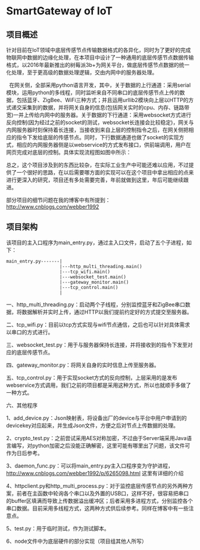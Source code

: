# SmartGateway of IoT

## 项目概述

   针对目前在IoT领域中底层传感节点传输数据格式的各异化，同时为了更好的完成物联网中数据的边缘化处理，在本项目中设计了一种通用的底层传感节点数据传输格式，以2016年最新推出的树莓派3b+为网关平台，做底层传感节点数据的统一化处理，至于更高级的数据处理逻辑，交由内网中的服务器处理。

   在网关侧，全部采用python语言开发，其中，关于数据的上行通道：采用serial模块，运用python的多线程，同时监听来自不同串口的底层传感节点上传的数据，包括蓝牙、ZigBee、WiFi三种方式；并且运用urllib2模块向上层以HTTP的方式递交采集到的数据，并将网关自身的信息(包括网关实时的cpu、内存、链路带宽)一并上传给内网中的服务器。关于数据的下行通道：采用websocket方式进行反向控制(因为经过之前的socket的测试，websocket长连接会比较稳定)，网关与内网服务器时刻保持着长连接，当接收到来自上层的控制指令之后，在网关侧把相应的指令下发给底层的传感节点。同时，下行数据通道也做了socket的实现方式，相应的内网服务器侧是以webservice的方式发布接口，供前端调用，用户在网页完成对底层的控制。具体实现流程图如图中所示：


   总之，这个项目涉及到的东西比较杂，在实际工业生产中可能还难以应用，不过提供了一个很好的思路，在以后需要哪方面的实现可以在这个项目中拿出相应的点来进行更深入的研究，项目还有多处需要完善，年前就做到这里，年后可能继续跟进。

部分项目的细节问题在我的博客中有所提到：http://www.cnblogs.com/webber1992

## 项目架构

该项目的主入口程序为main_entry.py，通过主入口文件，启动了五个子进程，如下：

    main_entry.py-------|
                        |---http_multi_threading.main()
                        |---tcp_wifi.main()
                        |---websocket_test.main()
                        |---gateway_monitor.main()
                        |---tcp_control.main()
                        |

一、http_multi_threading.py：启动两个子线程，分别监控蓝牙和ZigBee串口数据，将数据解析并实时上传，通过HTTP以我们提前约定好的方式提交至服务器。

二、tcp_wifi.py：目前以tcp方式实现与wifi节点通信，之后也可以针对具体需求以串口的方式进行。

三、websocket_test.py：用于与服务器保持长连接，并将接收到的指令下发至对应的底层传感节点。

四、gateway_monitor.py：将网关自身的实时信息上传至服务器。

五、tcp_control.py：用于实现socket方式的反向控制，上层采用的是发布webservice方式调用，我们之前的项目都是采用这种方式，所以也就顺手多做了一种方式。

六、其他程序

   1、add_device.py：Json映射表，将设备出厂的device与平台中用户申请到的devicekey对应起来，并生成Json文件，方便之后对节点上传数据的处理。

   2、crypto_test.py：之前尝试采用AES对称加密，不过由于Server端采用Java语言编写，对python加密之后没能正确解密，这里可能有哪里出了问题，该文件可作为日后参考。

   3、daemon_func.py：可以将main_entry.py主入口程序变为守护进程，http://www.cnblogs.com/webber1992/p/6265098.html 这里有详细的介绍

   4、httpclient.py和http_multi_process.py：对于监控底层传感节点的另外两种方案，前者在主函数中轮询各个串口以及外置的USB口，这样不好，很容易把串口的buffer区填满而导致上传数据溢出缓冲区；后者采用多进程方式，分别监控各个串口数据。目前采用多线程方式，这两种方式供后续参考。同样在博客中有一些注意点。

   5、test.py：用于临时测试，作为测试脚本。

   6、node文件中为底层硬件的部分实现（项目组其他人所写）
